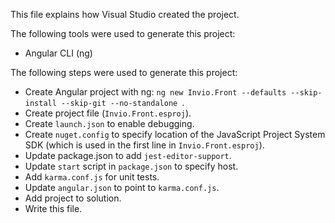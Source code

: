 This file explains how Visual Studio created the project.

The following tools were used to generate this project:
- Angular CLI (ng)

The following steps were used to generate this project:
- Create Angular project with ng: `ng new Invio.Front --defaults --skip-install --skip-git --no-standalone `.
- Create project file (`Invio.Front.esproj`).
- Create `launch.json` to enable debugging.
- Create `nuget.config` to specify location of the JavaScript Project System SDK (which is used in the first line in `Invio.Front.esproj`).
- Update package.json to add `jest-editor-support`.
- Update `start` script in `package.json` to specify host.
- Add `karma.conf.js` for unit tests.
- Update `angular.json` to point to `karma.conf.js`.
- Add project to solution.
- Write this file.
